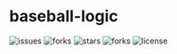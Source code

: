 # baseball-logic

![issues](https://img.shields.io/github/issues/therealkingnull/baseball-logic) ![forks](	https://img.shields.io/github/forks/therealkingnull/baseball-logic) ![stars](https://img.shields.io/github/stars/therealkingnull/baseball-logic) ![forks](	https://img.shields.io/github/forks/therealkingnull/baseball-logic) ![license](https://img.shields.io/github/license/therealkingnull/baseball-logic) 
